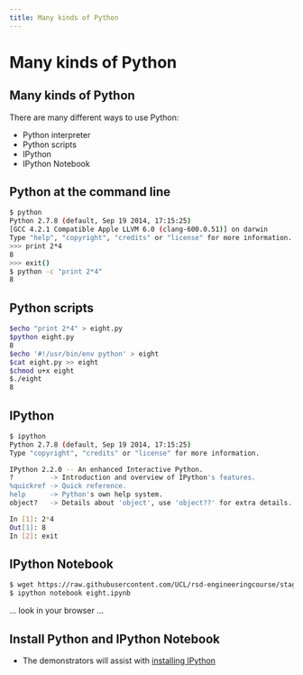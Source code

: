 ```yaml
---
title: Many kinds of Python
---
```


# Many kinds of Python

## Many kinds of Python

There are many different ways to use Python:

* Python interpreter
* Python scripts
* IPython
* IPython Notebook

## Python at the command line

``` bash
$ python
Python 2.7.8 (default, Sep 19 2014, 17:15:25)
[GCC 4.2.1 Compatible Apple LLVM 6.0 (clang-600.0.51)] on darwin
Type "help", "copyright", "credits" or "license" for more information.
>>> print 2*4
8
>>> exit()
$ python -c "print 2*4"
8
```

## Python scripts

``` bash
$echo "print 2*4" > eight.py
$python eight.py
8
$echo '#!/usr/bin/env python' > eight
$cat eight.py >> eight
$chmod u+x eight
$./eight
8
```

## IPython

``` bash
$ ipython
Python 2.7.8 (default, Sep 19 2014, 17:15:25)
Type "copyright", "credits" or "license" for more information.

IPython 2.2.0 -- An enhanced Interactive Python.
?         -> Introduction and overview of IPython's features.
%quickref -> Quick reference.
help      -> Python's own help system.
object?   -> Details about 'object', use 'object??' for extra details.

In [1]: 2*4
Out[1]: 8
In [2]: exit
```

## IPython Notebook

``` bash
$ wget https://raw.githubusercontent.com/UCL/rsd-engineeringcourse/staging/session01/notebooks/eight.ipynb
$ ipython notebook eight.ipynb
```

... look in your browser ...

## Install Python and IPython Notebook

* The demonstrators will assist with [installing IPython](http://ipython.org/install.html)
